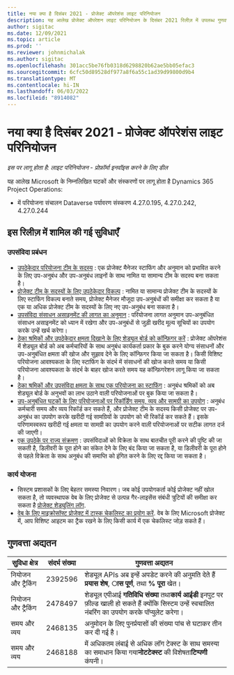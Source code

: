 ```yaml
---
title: नया क्या है दिसंबर 2021 - प्रोजेक्ट ऑपरेशंस लाइट परिनियोजन
description: यह आलेख प्रोजेक्ट ऑपरेशन लाइट परिनियोजन के दिसंबर 2021 रिलीज़ में उपलब्ध गुणवत्ता अद्यतनों के बारे में जानकारी प्रदान करता है।
author: sigitac
ms.date: 12/09/2021
ms.topic: article
ms.prod: ''
ms.reviewer: johnmichalak
ms.author: sigitac
ms.openlocfilehash: 301acc5be76fb0318d6298820b62ae5bb05efac3
ms.sourcegitcommit: 6cfc50d89528df977a8f6a55c1ad39d99800d9b4
ms.translationtype: MT
ms.contentlocale: hi-IN
ms.lasthandoff: 06/03/2022
ms.locfileid: "8914082"
---
```

# <a name="whats-new-december-2021---project-operations-lite-deployment"></a>नया क्या है दिसंबर 2021 - प्रोजेक्ट ऑपरेशंस लाइट परिनियोजन

_इस पर लागू होता है: लाइट परिनियोजन - प्रोफ़ॉर्मा इनवॉइस करने के लिए डील_

यह आलेख Microsoft के निम्नलिखित घटकों और संस्करणों पर लागू होता है Dynamics 365 Project Operations:

- में परियोजना संचालन Dataverse पर्यावरण संस्करण 4.27.0.195, 4.27.0.242, 4.27.0.244


## <a name="features-included-in-this-release"></a>इस रिलीज़ में शामिल की गई सुविधाएँ

### <a name="subcontract-management"></a>उपसंविदा प्रबंधन 

- [उपठेकेदार परियोजना टीम के सदस्य](../subcontracting/subcontracting-project-team-members.md) : एक प्रोजेक्ट मैनेजर स्टाफिंग और अनुमान को प्रभावित करने के लिए उप-अनुबंध और उप-अनुबंध लाइनों के साथ नामित या सामान्य टीम के सदस्य बना सकता है।
- [प्रोजेक्ट टीम के सदस्यों के लिए उपठेकेदार विकल्प](../subcontracting/subcon-options.md) : नामित या सामान्य प्रोजेक्ट टीम के सदस्यों के लिए स्टाफिंग विकल्प बनाते समय, प्रोजेक्ट मैनेजर मौजूदा उप-अनुबंधों की समीक्षा कर सकता है या एक या अधिक प्रोजेक्ट टीम के सदस्यों के लिए नए उप-अनुबंध बना सकता है। 
- [उपसंविदा संसाधन असाइनमेंट की लागत का अनुमान](../subcontracting/costing-subcon-ra.md) : परियोजना लागत अनुमान उप-अनुबंधित संसाधन असाइनमेंट को ध्यान में रखेगा और उप-अनुबंधों से जुड़ी खरीद मूल्य सूचियों का उपयोग करके उन्हें खर्च करेगा। 
- [ठेका श्रमिकों और उपठेकेदार क्षमता दिखाने के लिए शेड्यूल बोर्ड को कॉन्फ़िगर करें](../subcontracting/configure-sb-subcon.md) : प्रोजेक्ट ऑपरेशंस में शेड्यूल बोर्ड को अब कर्मचारियों के साथ अनुबंध कार्यकर्ता प्रकार के बुक करने योग्य संसाधनों और उप-अनुबंधित क्षमता की खोज और सुझाव देने के लिए कॉन्फ़िगर किया जा सकता है। किसी विशिष्ट परियोजना आवश्यकता के लिए स्टाफिंग के संदर्भ में संसाधनों की खोज करते समय या किसी परियोजना आवश्यकता के संदर्भ के बाहर खोज करते समय यह कॉन्फ़िगरेशन लागू किया जा सकता है।
- [ठेका श्रमिकों और उपसंविदा क्षमता के साथ एक परियोजना का स्टाफिंग](../subcontracting/staffing-cw.md) : अनुबंध श्रमिकों को अब शेड्यूल बोर्ड के अनुभवों का लाभ उठाने वाली परियोजनाओं पर बुक किया जा सकता है।
- [उप-अनुबंधित घटकों के लिए परियोजनाओं पर रिकॉर्डिंग समय, व्यय और सामग्री का उपयोग](../subcontracting/recording-subcon-actuals.md) : अनुबंध कर्मचारी समय और व्यय रिकॉर्ड कर सकते हैं, और प्रोजेक्ट टीम के सदस्य किसी प्रोजेक्ट पर उप-अनुबंध का उपयोग करके खरीदी गई सामग्रियों के उपयोग को भी रिकॉर्ड कर सकते हैं। इसके परिणामस्वरूप खरीदी गई क्षमता या सामग्री का उपयोग करने वाली परियोजनाओं पर सटीक लागत दर्ज की जाएगी।
- [एक उपठेके पर राज्य संक्रमण](../subcontracting/subcon-states.md) : उपसंविदाओं को विक्रेता के साथ बातचीत पूरी करने की पुष्टि की जा सकती है, डिलीवरी के पूरा होने का संकेत देने के लिए बंद किया जा सकता है, या डिलीवरी के पूरा होने से पहले विक्रेता के साथ अनुबंध की समाप्ति को इंगित करने के लिए रद्द किया जा सकता है।

### <a name="task-planning"></a>कार्य योजना
- सिस्टम प्रशासकों के लिए बेहतर समस्या निवारण। जब कोई उपयोगकर्ता कोई प्रोजेक्ट नहीं खोल सकता है, तो व्यवस्थापक वेब के लिए प्रोजेक्ट से उत्पन्न गैर-लाइसेंस संबंधी त्रुटियों की समीक्षा कर सकता है [प्रोजेक्ट शेड्यूलिंग लॉग](../../project-management/schedule-api-logs.md).
- [वेब के लिए माइक्रोसॉफ्ट प्रोजेक्ट में टास्क चेकलिस्ट का प्रयोग करें](https://support.microsoft.com/en-us/office/use-task-checklists-in-microsoft-project-for-the-web-c69bcf73-5c75-4ad3-9893-6d6f92360e9c). वेब के लिए Microsoft प्रोजेक्ट में, आप विशिष्ट आइटम का ट्रैक रखने के लिए किसी कार्य में एक चेकलिस्ट जोड़ सकते हैं।

## <a name="quality-updates"></a>गुणवत्ता अद्यतन

| **सुविधा क्षेत्र** | **संदर्भ संख्या** | **गुणवत्ता अद्यतन** |
| --- | --- | --- |
| नियोजन और ट्रैकिंग | 2392596 | शेड्यूल APIs अब इन्हें अपडेट करने की अनुमति देते हैं **प्रयास शेष**, **ास पूर्ण**, तथा **% पूरा** खेत। |
| नियोजन और ट्रैकिंग | 2478497 | शेड्यूल एपीआई **गतिविधि संख्या** तथा**कार्य आईडी** इनपुट पर फ़ील्ड खाली हो सकते हैं क्योंकि सिस्टम उन्हें स्वचालित नंबरिंग का उपयोग करके पॉप्युलेट करेगा।|
| समय और व्यय | 2468135 | अनुमोदन के लिए पुनर्प्रयासों की संख्या पांच से घटाकर तीन कर दी गई है। |
| समय और व्यय | 2468188 | में अधिकतम लंबाई से अधिक लॉग टेक्स्ट के साथ समस्या का समाधान किया गया**नोटटेक्स्ट** की विशेषता**टिप्पणी** कंपनी। |
